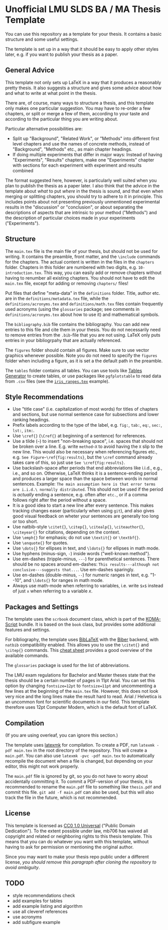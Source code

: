 # Unofficial LMU SLDS BA / MA Thesis Template

You can use this repository as a template for your thesis.
It contains a basic structure and some useful settings.

The template is set up in a way that it should be easy to apply other styles later, e.g. if you want to publish your thesis as a paper.

## General Advice

This template not only sets up LaTeX in a way that it produces a reasonably pretty thesis.
It also suggests a structure and gives some advice about how and what to write at what point in the thesis.

There are, of course, many ways to structure a thesis, and this template only makes one particular suggestion.
You may have to re-order a few chapters, or split or merge a few of them, according to your taste and according to the particular thing you are writing about.

Particular alternative possibilities are:

* Split up "Background", "Related Work", or "Methods" into different first level chapters and use the names of concrete methods, instead of "Background", "Methods" etc., as main chapter headings.
* If doing multiple experiments that differ in major ways: Instead of having "Experiments", "Results" chapters, make one "Experiments" chapter with sections for each experiment with experiment and results combined

The format suggested here, however, is particularly well suited when you plan to publish the thesis as a paper later.
I also think that the advice in the template about *what* to put *where* in the thesis is sound, and that even when merging or splitting chapters, you should try to adhere to it in principle.
This includes points about not presenting previously unmentioned experimental results in the "discussion" or "conclusion", or about separating the descriptions of aspects that are intrinsic to your method ("Methods") and the description of particular choices made in your experiments ("Experiments").

## Structure

The `main.tex` file is the main file of your thesis, but should not be used for writing.
It contains the preamble, front matter, and the `\include` commands for the chapters.
The actual content is written in the files in the `chapters` folder.
Chapters in this folder are numbered with two digits, e.g. `10-introduction.tex`.
This way, you can easily add or remove chapters without having to renumber all existing chapters.
You should not have to edit the `main.tex` file, except for adding or removing `chapters/` files!

Put files that define "meta-data" in the `definitions` folder.
Title, author etc. are in the `definitions/metadata.tex` file, while the `definitions/acronyms.tex` and `definitions/math.tex` files contain frequently used acronyms (using the `glossaries` package; see comments in `definitions/acronyms.tex` about how to use it) and mathematical symbols.

The `bibliography.bib` file contains the bibliography.
You can add new entries to this file and cite them in your thesis.
You do not necessarily need to remove entries from the `.bib`-file that you are not using.
LaTeX only puts entries in your bibliogrpahy that are actually referenced.

The `figures` folder should contain all figures.
Make sure to use vector graphics whenever possible.
Note you do not need to specify the `figures` folder when including a figure, as it is set a the default path in the preamble.

The `tables` folder contains all tables.
You can use tools like [Tables Generator](https://www.tablesgenerator.com/) to create tables, or use packages like `pgfplotstable` to read data from `.csv` files (see the [`iris_ranges.tex`](tables/iris_ranges.tex) example).

## Style Recommendations

* Use "title case" (i.e. capitalization of most words) for titles of chapters and sections, but use normal sentence case for subsections and lower ranking headings. 
* Prefix labels according to the type of the label, e.g. `fig:`, `tab:`, `eq:`, `sec:`, `lst:`, `itm:`.
* Use `\cref{}` (`\Cref{}` at beginning of a sentence) for references.
* Use a tilde (`~`) to insert "non-breaking space", i.e. spaces that should not be broken over a line.
  E.g. write `method~X` to avoid having the `X` slip to the new line.
  This would also be necessary when referencing figures etc., e.g. `See Figure~\ref{fig:results}`, but the `\cref` command already takes care of this, so just use `See \cref{fig:results}`.
* Use backslash-space after periods that end abbreviations like i.i.d., e.g., i.e., and so on.
  Otherwise, LaTeX thinks it is a sentence-ending period and produces a larger space than the space between words in normal sentences.
  Example: `The main assumption here is that error terms are i.i.d.\ normally distributed`.
  This should not be used if the period is *actually* ending a sentence, e.g. often after `etc.`, or if a comma follows right after the period without a space.
* It is a good idea to start a new line after every sentence.
  This makes tracking changes easer (particularly when using `git`), and also gives good visual feedback on wheter your sentences are generally too long or too short.
* Use natbib-style `\citet{}`, `\citep{}`, `\citealp{}`, `\citeauthor{}`, `\citeyear{}` for citations, depending on the context.
* Use `\emph{}` for emphasis; do not use `\textit{}` or `\textbf{}`.
* Use `\enquote{}` for quotes.
* Use `\dots{}` for ellipses in text, and `\ldots{}` for ellipses in math mode.
* Use hyphens (minus-sign, `-`) inside words ("well-known method").
* Use em-dashes (tripple-minus, `---`) for parenthetical sentences.
  There should be no spaces around em-dashes: `This results---although not conclusive---suggests that...`.
  Use em-dashes sparingly. 
* Use en-dashes (double-minus, `--`) for numeric ranges in text, e.g. "1--10", and `\ldots{}` for ranges in math mode.
* Always use math-mode when referring to variables, i.e. write `$x$` instead of just `x` when referring to a variable *x*.

## Packages and Settings

The template uses the `scrbook` document class, which is part of the [KOMA-Script](https://www.ctan.org/pkg/koma-script) bundle.
It is based on the `book` class, but provides some additional features and settings.

For bibliography, the template uses [BibLaTeX](https://www.ctan.org/pkg/biblatex) with the [Biber](https://www.ctan.org/pkg/biber) backend, with `natbib` compatibility enabled.
This allows you to use the `\citet{}` and `\citep{}` commands.
This [cheat sheet](http://tug.ctan.org/info/biblatex-cheatsheet/biblatex-cheatsheet.pdf) provides a good overview of the available commands.

The `glossaries` package is used for the list of abbreviations.

The LMU exam regulations for Bachelor and Master theses state that the thesis should be a certain number of pages in 11pt Arial.
You can set this option by changing `fontsize=12pt` to `fontsize=11pt` and uncommenting a few lines at the beginning of the `main.tex` file.
However, this does not look very nice and the long lines make the result hard to read.
Arial / Helvetica is an uncommon font for scientific documents in our field.
This template therefore uses 12pt Computer Modern, which is the default font of LaTeX.

## Compilation

(If you are using overleaf, you can ignore this section.)

The template uses [latexmk](https://www.ctan.org/pkg/latexmk/) for compilation.
To create a PDF, run `latexmk -pdf main.tex` in the root directory of the repository.
This will create a `main.pdf`.
You can also use `latexmk -pvc -pdf main.tex` to automatically recompile the document when a file is changed, but depending on your editor, this might not work properly.

The `main.pdf` file is ignored by git, so you do not have to worry about accidentally committing it.
To commit a PDF-version of your thesis, it is recommended to rename the `main.pdf` file to something like `thesis.pdf` and commit this file.
`git add -f main.pdf` can also be used, but this will also track the file in the future, which is not recommended.

## License

This template is licensed as [CC0 1.0 Universal](https://creativecommons.org/publicdomain/zero/1.0/) ("Public Domain Dedication").
To the extent possible under law, mb706 has waived all copyright and related or neighboring rights to this thesis template.
This means that you can do whatever you want with this template, without having to ask for permission or mentioning the original author.

Since you may want to make your thesis repo public under a different license, *you should remove this paragraph after cloning the repository to avoid ambiguity*.

## TODO

* style recommendations check
* add examples for tables
* add example listing and algorithm
* use all cleveref references
* use acronyms
* add subfigure example
